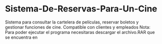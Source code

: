 # Sistema-De-Reservas-Para-Un-Cine
Sistema para consultar la cartelera de películas, reservar boletos y gestionar funciones de cine. Compatible con clientes y empleados
Nota: Para poder ejecutar el programa necesitaras descargar el archivo.RAR que se encuentra en 
